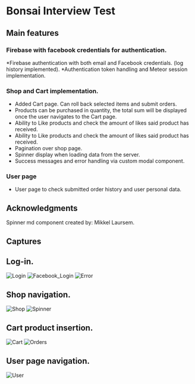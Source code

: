 # Bonsai Interview Test

## Main features

### Firebase with facebook credentials for authentication.

*Firebase authentication with both email and Facebook credentials. (log history implemented).
*Authentication token handling and Meteor session implementation.

### Shop and Cart implementation.

* Added Cart page. Can roll back selected items and submit orders.
* Products can be purchased in quantity, the total sum will be displayed once the user navigates to the Cart page.
* Ability to Like products and check the amount of likes said product has received.
* Ability to Like products and check the amount of likes said product has received.
* Pagination over shop page.
* Spinner display when loading data from the server.
* Success messages and error handling via custom modal component.

### User page
* User page to check submitted order history and user personal data.

## Acknowledgments

Spinner md component created by:
Mikkel Laursem.

## Captures

## Log-in.
![Login](https://raw.githubusercontent.com/UlisesFS-ISC/interview-test/interview_UlisesFS/docs/logIn.gif)
![Facebook_Login](https://raw.githubusercontent.com/UlisesFS-ISC/interview-test/interview_UlisesFS/docs/facebookLogin.gif)
![Error](https://raw.githubusercontent.com/UlisesFS-ISC/interview-test/interview_UlisesFS/docs/signupError.gif)

## Shop navigation.
![Shop](https://raw.githubusercontent.com/UlisesFS-ISC/interview-test/interview_UlisesFS/docs/shopNav.gif)
![Spinner](https://raw.githubusercontent.com/UlisesFS-ISC/interview-test/interview_UlisesFS/docs/spinner.gif)

## Cart product insertion.
![Cart](https://raw.githubusercontent.com/UlisesFS-ISC/interview-test/interview_UlisesFS/docs/cartNav.gif)
![Orders](https://raw.githubusercontent.com/UlisesFS-ISC/interview-test/interview_UlisesFS/docs/orderPlacement.gif)

## User page navigation.
![User](https://raw.githubusercontent.com/UlisesFS-ISC/interview-test/interview_UlisesFS/docs/userNav.gif)
